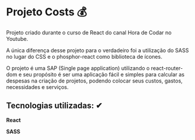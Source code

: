 # Projeto Costs 💰

Projeto criado durante o curso de React do canal Hora de Codar no Youtube.

A única diferença desse projeto para o verdadeiro foi a utilização do SASS no lugar do CSS e o phosphor-react como biblioteca de ícones.

O projeto é uma SAP (Single page application) utilizando o react-router-dom e seu propósito é ser uma aplicação fácil e simples para calcular as despesas na criação de projetos, podendo colocar seus custos, gastos, necessidades e serviços.

## Tecnologias utilizadas: ✔

**React**

**SASS**
